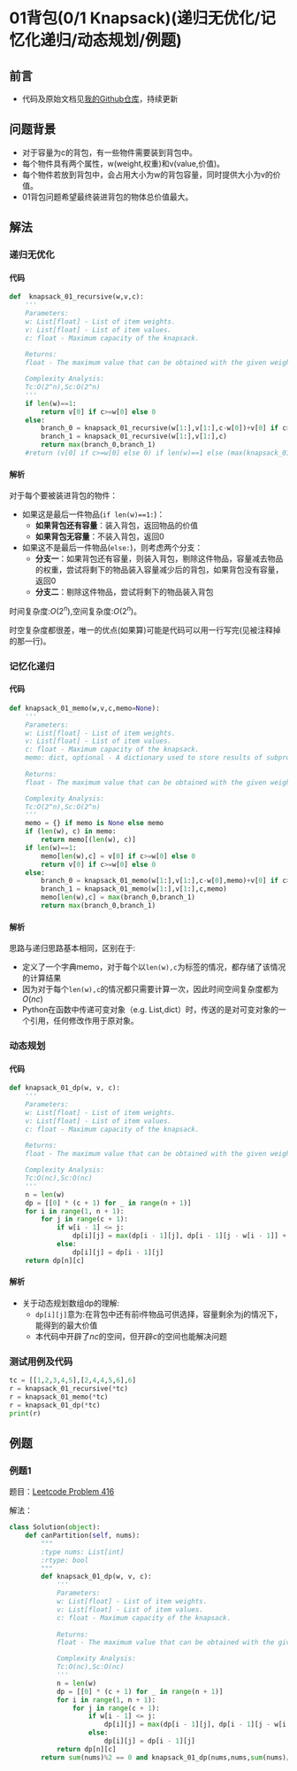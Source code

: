 # 01背包(0/1 Knapsack)(递归无优化/记忆化递归/动态规划/例题)
## 前言
+ 代码及原始文档见[我的Github仓库](https://github.com/Leviaist/DSA)，持续更新
## 问题背景
+ 对于容量为c的背包，有一些物件需要装到背包中。
+ 每个物件具有两个属性，w(weight,权重)和v(value,价值)。
+ 每个物件若放到背包中，会占用大小为w的背包容量，同时提供大小为v的价值。
+ 01背包问题希望最终装进背包的物体总价值最大。
## 解法
### 递归无优化
#### 代码
```python
def  knapsack_01_recursive(w,v,c):
    '''
    Parameters:
    w: List[float] - List of item weights.
    v: List[float] - List of item values.
    c: float - Maximum capacity of the knapsack.
    
    Returns:
    float - The maximum value that can be obtained with the given weight limit.

    Complexity Analysis:
    Tc:O(2^n),Sc:O(2^n)
    '''
    if len(w)==1:
        return v[0] if c>=w[0] else 0
    else:
        branch_0 = knapsack_01_recursive(w[1:],v[1:],c-w[0])+v[0] if c>=w[0] else 0
        branch_1 = knapsack_01_recursive(w[1:],v[1:],c)
        return max(branch_0,branch_1)
    #return (v[0] if c>=w[0] else 0) if len(w)==1 else (max(knapsack_01_recursive(w[1:],v[1:],c-w[0])+v[0] if c>=w[0] else 0,knapsack_01_recursive(w[1:],v[1:],c)))
```
#### 解析
对于每个要被装进背包的物件：
+ 如果这是最后一件物品(`if len(w)==1:`)：
    - **如果背包还有容量**：装入背包，返回物品的价值
    - **如果背包无容量**：不装入背包，返回0
+ 如果这不是最后一件物品(`else:`)，则考虑两个分支：
    - **分支一**：如果背包还有容量，则装入背包，剔除这件物品，容量减去物品的权重，尝试将剩下的物品装入容量减少后的背包，如果背包没有容量，返回0
    - **分支二**：剔除这件物品，尝试将剩下的物品装入背包

时间复杂度:$O(2^n)$,空间复杂度:$O(2^n)$。

时空复杂度都很差，唯一的优点(如果算)可能是代码可以用一行写完(见被注释掉的那一行)。
### 记忆化递归
#### 代码
```python
def knapsack_01_memo(w,v,c,memo=None):
    '''
    Parameters:
    w: List[float] - List of item weights.
    v: List[float] - List of item values.
    c: float - Maximum capacity of the knapsack.
    memo: dict, optional - A dictionary used to store results of subproblems to avoid redundant calculations.
    
    Returns:
    float - The maximum value that can be obtained with the given weight limit.

    Complexity Analysis:
    Tc:O(2^n),Sc:O(2^n)
    '''
    memo = {} if memo is None else memo
    if (len(w), c) in memo:
        return memo[(len(w), c)]
    if len(w)==1:
        memo[len(w),c] = v[0] if c>=w[0] else 0
        return v[0] if c>=w[0] else 0
    else:
        branch_0 = knapsack_01_memo(w[1:],v[1:],c-w[0],memo)+v[0] if c>=w[0] else 0
        branch_1 = knapsack_01_memo(w[1:],v[1:],c,memo)
        memo[len(w),c] = max(branch_0,branch_1)
        return max(branch_0,branch_1)
```
#### 解析
思路与递归思路基本相同，区别在于:
+ 定义了一个字典memo，对于每个以`len(w),c`为标签的情况，都存储了该情况的计算结果
+ 因为对于每个`len(w),c`的情况都只需要计算一次，因此时间空间复杂度都为$O(nc)$
+ Python在函数中传递可变对象（e.g. List,dict）时，传送的是对可变对象的一个引用，任何修改作用于原对象。
### 动态规划
#### 代码
```python
def knapsack_01_dp(w, v, c):
    '''
    Parameters:
    w: List[float] - List of item weights.
    v: List[float] - List of item values.
    c: float - Maximum capacity of the knapsack.
    
    Returns:
    float - The maximum value that can be obtained with the given weight limit.

    Complexity Analysis:
    Tc:O(nc),Sc:O(nc)
    '''
    n = len(w)
    dp = [[0] * (c + 1) for _ in range(n + 1)]
    for i in range(1, n + 1):
        for j in range(c + 1):
            if w[i - 1] <= j:
                dp[i][j] = max(dp[i - 1][j], dp[i - 1][j - w[i - 1]] + v[i - 1])
            else:
                dp[i][j] = dp[i - 1][j]
    return dp[n][c]
```
#### 解析
+ 关于动态规划数组dp的理解:
    - `dp[i][j]`意为:在背包中还有前i件物品可供选择，容量剩余为j的情况下，能得到的最大价值
    - 本代码中开辟了$nc$的空间，但开辟$c$的空间也能解决问题

### 测试用例及代码
```python
tc = [[1,2,3,4,5],[2,4,4,5,6],6]
r = knapsack_01_recursive(*tc)
r = knapsack_01_memo(*tc)
r = knapsack_01_dp(*tc)
print(r)    
```

## 例题
### 例题1
题目：[Leetcode Problem 416](https://leetcode.cn/problems/partition-equal-subset-sum/description/)

解法：
```python
class Solution(object):
    def canPartition(self, nums):
        """
        :type nums: List[int]
        :rtype: bool
        """
        def knapsack_01_dp(w, v, c):
            '''
            Parameters:
            w: List[float] - List of item weights.
            v: List[float] - List of item values.
            c: float - Maximum capacity of the knapsack.
            
            Returns:
            float - The maximum value that can be obtained with the given weight limit.

            Complexity Analysis:
            Tc:O(nc),Sc:O(nc)
            '''
            n = len(w)
            dp = [[0] * (c + 1) for _ in range(n + 1)]
            for i in range(1, n + 1):
                for j in range(c + 1):
                    if w[i - 1] <= j:
                        dp[i][j] = max(dp[i - 1][j], dp[i - 1][j - w[i - 1]] + v[i - 1])
                    else:
                        dp[i][j] = dp[i - 1][j]
            return dp[n][c]
        return sum(nums)%2 == 0 and knapsack_01_dp(nums,nums,sum(nums)/2)==sum(nums)/2
```